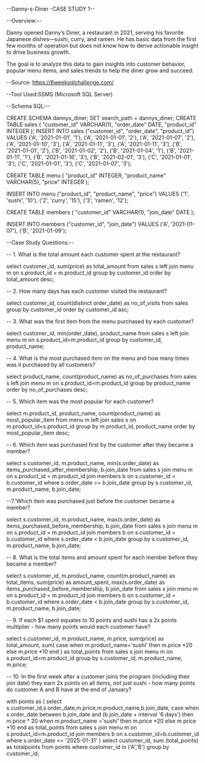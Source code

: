 --Danny-s-Diner -CASE STUDY 1--

--Overview:--

Danny opened Danny’s Diner, a restaurant in 2021, serving his favorite Japanese dishes—sushi, curry, and ramen. He has basic data from the first few months of operation but does not know how to derive actionable insight to drive business growth. 

The goal is to analyze this data to gain insights into customer behavior, popular menu items, and sales trends to help the diner grow and succeed.


--Source: https://8weeksqlchallenge.com/ 

--Tool Used:SSMS (Microsoft SQL Server)


--Schema SQL:--

CREATE SCHEMA dannys_diner;
SET search_path = dannys_diner;
CREATE TABLE sales (
  "customer_id" VARCHAR(1),
  "order_date" DATE,
  "product_id" INTEGER
);
INSERT INTO sales
  ("customer_id", "order_date", "product_id")
VALUES
  ('A', '2021-01-01', '1'),
  ('A', '2021-01-01', '2'),
  ('A', '2021-01-07', '2'),
  ('A', '2021-01-10', '3'),
  ('A', '2021-01-11', '3'),
  ('A', '2021-01-11', '3'),
  ('B', '2021-01-01', '2'),
  ('B', '2021-01-02', '2'),
  ('B', '2021-01-04', '1'),
  ('B', '2021-01-11', '1'),
  ('B', '2021-01-16', '3'),
  ('B', '2021-02-01', '3'),
  ('C', '2021-01-01', '3'),
  ('C', '2021-01-01', '3'),
  ('C', '2021-01-07', '3');

CREATE TABLE menu (
  "product_id" INTEGER,
  "product_name" VARCHAR(5),
  "price" INTEGER
);

INSERT INTO menu
  ("product_id", "product_name", "price")
VALUES
  ('1', 'sushi', '10'),
  ('2', 'curry', '15'),
  ('3', 'ramen', '12');
  

CREATE TABLE members (
  "customer_id" VARCHAR(1),
  "join_date" DATE
);

INSERT INTO members
  ("customer_id", "join_date")
VALUES
  ('A', '2021-01-07'),
  ('B', '2021-01-09');



--Case Study Questions:--

-- 1. What is the total amount each customer spent at the restaurant?

select
customer_id,
sum(price) as total_amount
from sales s
left join menu m
on s.product_id = m.product_id
group by customer_id
order by total_amount desc;


-- 2. How many days has each customer visited the restaurant?

select 
customer_id,
count(distinct order_date) as no_of_visits
from sales
group by customer_id
order by customer_id asc;

-- 3. What was the first item from the menu purchased by each customer?

select 
customer_id,
min(order_date),
product_name
from sales s
left join menu m
on s.product_id=m.product_id
group by customer_id, product_name;


-- 4. What is the most purchased item on the menu and how many times was it purchased by all customers?

select
product_name,
count(product_name) as no_of_purchases
from sales s
left join menu m
on s.product_id=m.product_id
group by product_name
order by no_of_purchases desc;


-- 5. Which item was the most popular for each customer?

select 
m.product_id,
product_name,
count(product_name) as most_popular_item
from menu m
left join sales s
on m.product_id=s.product_id
group by m.product_id, product_name
order by most_popular_item desc;


-- 6. Which item was purchased first by the customer after they became a member?

select
  s.customer_id,
  m.product_name,
  min(s.order_date) as items_purchased_after_membership,
  b.join_date
from sales s
join menu m on s.product_id = m.product_id
join members b on s.customer_id = b.customer_id
where s.order_date >= b.join_date
group by s.customer_id, m.product_name, b.join_date;

--7.'Which item was purchased just before the customer became a member?

select
  s.customer_id,
  m.product_name,
  max(s.order_date) as items_purchased_before_membership,
  b.join_date
from sales s
join menu m on s.product_id = m.product_id
join members b on s.customer_id = b.customer_id
where s.order_date < b.join_date
group by s.customer_id, m.product_name, b.join_date;

-- 8. What is the total items and amount spent for each member before they became a member?

select
  s.customer_id,
  m.product_name,
  count(m.product_name) as total_items,
  sum(price) as amount_spent,
  max(s.order_date) as items_purchased_before_membership,
  b.join_date
from sales s
join menu m on s.product_id = m.product_id
join members b on s.customer_id = b.customer_id
where s.order_date < b.join_date
group by s.customer_id, m.product_name, b.join_date;

-- 9.  If each $1 spent equates to 10 points and sushi has a 2x points multiplier - how many points would each customer have?

select 
s.customer_id,
m.product_name,
m.price,
sum(price) as total_amount,
sum(
    case
      when m.product_name='sushi' then m.price *20
  else m.price *10
  end
  )
  as total_points
  from sales s
  join menu m on s.product_id=m.product_id
  group by s.customer_id, m.product_name, m.price;

-- 10. In the first week after a customer joins the program (including their join date) they earn 2x points on all items, not just sushi - how many points do customer A and B have at the end of January?

with points as (
  select
  s.customer_id,s.order_date,m.price,m.product_name,b.join_date,
  case
  when s.order_date between b.join_date
  and (b.join_date + interval '6 days') then m.price * 20
  when m.product_name ='sushi' then m.price *20
  else m.price *10
  end as total_points
  from sales s
  join menu m on s.product_id=m.product_id
  join members b on s.customer_id=b.customer_id
  where s.order_date <= '2025-01-31'
  )
  select customer_id, sum (total_points) as totalpoints
  from points
  where customer_id in ('A','B')
  group by customer_id;

